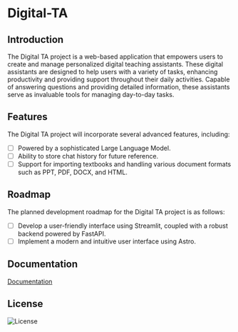 <!--
 * @Author: hibana2077 hibana2077@gmail.com
 * @Date: 2024-05-05 10:00:24
 * @LastEditors: hibana2077 hibana2077@gmaill.com
 * @LastEditTime: 2024-05-07 17:17:06
 * @FilePath: \Digital-TA\README.md
 * @Description: 
-->
# Digital-TA

## Introduction

The Digital TA project is a web-based application that empowers users to create and manage personalized digital teaching assistants. These digital assistants are designed to help users with a variety of tasks, enhancing productivity and providing support throughout their daily activities. Capable of answering questions and providing detailed information, these assistants serve as invaluable tools for managing day-to-day tasks.

## Features

The Digital TA project will incorporate several advanced features, including:

- [ ] Powered by a sophisticated Large Language Model.
- [ ] Ability to store chat history for future reference.
- [ ] Support for importing textbooks and handling various document formats such as PPT, PDF, DOCX, and HTML.

## Roadmap

The planned development roadmap for the Digital TA project is as follows:

- [ ] Develop a user-friendly interface using Streamlit, coupled with a robust backend powered by FastAPI.
- [ ] Implement a modern and intuitive user interface using Astro.

## Documentation

[Documentation](https://digitalta.hibana2077.com)

## License

![License](https://img.shields.io/badge/license-MIT-blue)
